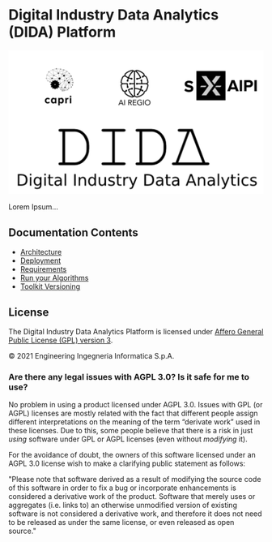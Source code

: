 <h1>Digital Industry Data Analytics (DIDA) Platform</h1>

![DIDA](docs/images/Logo.png)

<div align="justify">
Lorem Ipsum...
</div>



## Documentation Contents

-   [Architecture](docs/Architecture.md)
-   [Deployment](docs/Deployment.md)
-   [Requirements](docs/Resources.md)
-   [Run your Algorithms](docs/Usage.md)
-   [Toolkit Versioning](docs/Versioning.md)




## License

The Digital Industry Data Analytics Platform is licensed under [Affero General Public License (GPL) version 3](https://github.com/Engineering-Research-and-Development/dida/blob/master/LICENSE).

© 2021 Engineering Ingegneria Informatica S.p.A.


### Are there any legal issues with AGPL 3.0? Is it safe for me to use?

No problem in using a product licensed under AGPL 3.0. Issues with GPL (or AGPL) licenses are mostly related with the
fact that different people assign different interpretations on the meaning of the term “derivate work” used in these
licenses. Due to this, some people believe that there is a risk in just _using_ software under GPL or AGPL licenses
(even without _modifying_ it).

For the avoidance of doubt, the owners of this software licensed under an AGPL 3.0 license wish to make a clarifying
public statement as follows:

"Please note that software derived as a result of modifying the source code of this software in order to fix a bug or
incorporate enhancements is considered a derivative work of the product. Software that merely uses or aggregates (i.e.
links to) an otherwise unmodified version of existing software is not considered a derivative work, and therefore it
does not need to be released as under the same license, or even released as open source."
